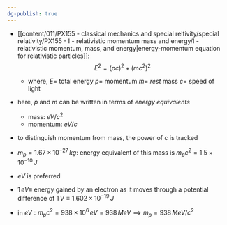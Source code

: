 ```yaml
---
dg-publish: true
---
```


- [[content/011/PX155 - classical mechanics and special reltivity/special relativity/PX155 - I - relativistic momentum mass and energy/I - relativistic momentum, mass, and energy\|energy-momentum equation for relativistic particles]]: 
$$E^{2}= (pc)^{2} + (mc^{2})^{2}$$
	- where,
		$E=$ total energy
		$p=$ momentum
		$m=$ *rest* mass
		$c=$ speed of light
	
- here, $p$ and $m$ can be written in terms of *energy equivalents*
	- mass: $eV/c^{2}$
	- momentum: $eV/c$
- to distinguish momentum from mass, the power of $c$ is tracked

- $m_{p}= 1.67\times10^{-27}\,kg:$ energy equivalent of this mass is $m_{p}c^{2}=1.5\times10^{-10}\,J$ 
- $eV$ is preferred
- $1\,eV\equiv$ energy gained by an electron as it moves through a potential difference of $1\,V \equiv 1.602\times10^{-19}\,J$
- in $eV: m_{p}c^{2}= 938\times10^{6}\,eV =938\, MeV \implies m_{p}= 938\,MeV/c^{2}$
